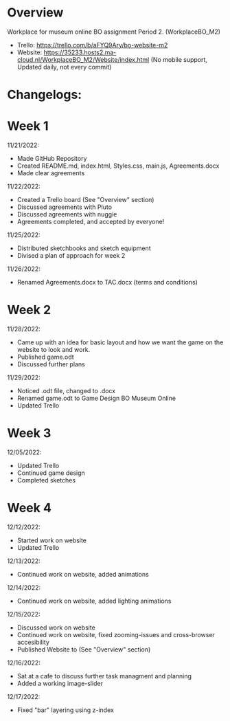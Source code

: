 # Overview
Workplace for museum online BO assignment Period 2. (WorkplaceBO_M2)

- Trello: https://trello.com/b/aFYQ9Ary/bo-website-m2
- Website: https://35233.hosts2.ma-cloud.nl/WorkplaceBO_M2/Website/index.html (No mobile support, Updated daily, not every commit)

# Changelogs:

# Week 1
11/21/2022:
- Made GitHub Repository
- Created README.md, index.html, Styles.css, main.js, Agreements.docx
- Made clear agreements

11/22/2022:
- Created a Trello board (See "Overview" section)
- Discussed agreements with Pluto
- Discussed agreements with nuggie
- Agreements completed, and accepted by everyone!

11/25/2022:
- Distributed sketchbooks and sketch equipment
- Divised a plan of approach for week 2

11/26/2022:
- Renamed Agreements.docx to TAC.docx (terms and conditions) 

# Week 2
11/28/2022:
- Came up with an idea for basic layout and how we want the game on the website to look and work.
- Published game.odt
- Discussed further plans

11/29/2022:
- Noticed .odt file, changed to .docx
- Renamed game.odt to Game Design BO Museum Online
- Updated Trello

# Week 3
12/05/2022:
- Updated Trello
- Continued game design
- Completed sketches

# Week 4
12/12/2022:
- Started work on website
- Updated Trello

12/13/2022:
- Continued work on website, added animations

12/14/2022:
- Continued work on website, added lighting animations

12/15/2022:
- Discussed work on website
- Continued work on website, fixed zooming-issues and cross-browser accesibility
- Published Website to (See "Overview" section)

12/16/2022:
- Sat at a cafe to discuss further task managment and planning
- Added a working image-slider

12/17/2022:
- Fixed "bar" layering using z-index